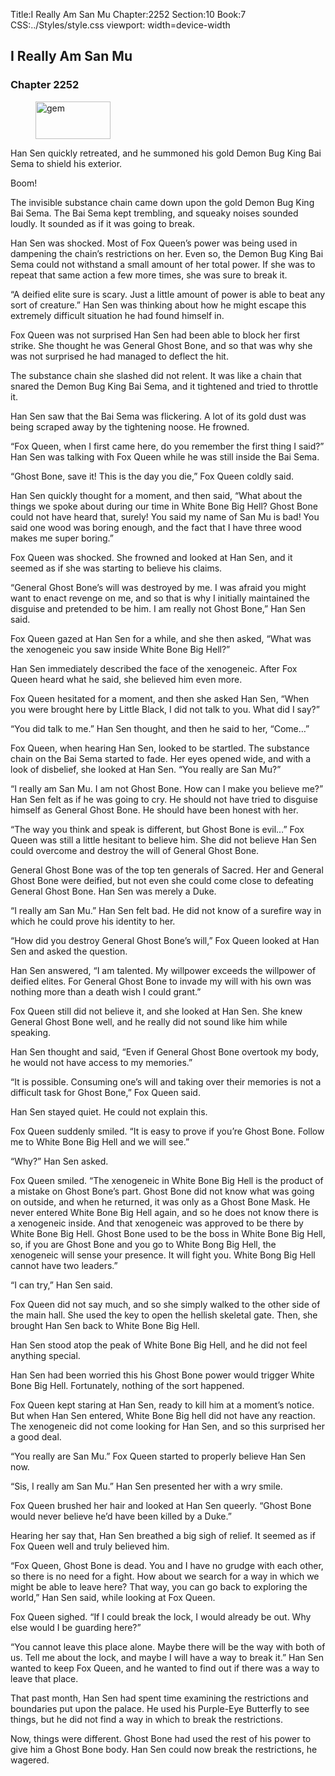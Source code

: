 Title:I Really Am San Mu 
Chapter:2252 
Section:10 
Book:7 
CSS:../Styles/style.css 
viewport: width=device-width
  
## I Really Am San Mu
### Chapter 2252 
<figure>
	<img src="../Images/gem.gif" alt="gem" id="gem" width="120" height="60" />
</figure>
  

  
  Han Sen quickly retreated, and he summoned his gold Demon Bug King Bai Sema to shield his exterior.

Boom!

The invisible substance chain came down upon the gold Demon Bug King Bai Sema. The Bai Sema kept trembling, and squeaky noises sounded loudly. It sounded as if it was going to break.

Han Sen was shocked. Most of Fox Queen’s power was being used in dampening the chain’s restrictions on her. Even so, the Demon Bug King Bai Sema could not withstand a small amount of her total power. If she was to repeat that same action a few more times, she was sure to break it.

“A deified elite sure is scary. Just a little amount of power is able to beat any sort of creature.” Han Sen was thinking about how he might escape this extremely difficult situation he had found himself in.

Fox Queen was not surprised Han Sen had been able to block her first strike. She thought he was General Ghost Bone, and so that was why she was not surprised he had managed to deflect the hit.

The substance chain she slashed did not relent. It was like a chain that snared the Demon Bug King Bai Sema, and it tightened and tried to throttle it.

Han Sen saw that the Bai Sema was flickering. A lot of its gold dust was being scraped away by the tightening noose. He frowned.

“Fox Queen, when I first came here, do you remember the first thing I said?” Han Sen was talking with Fox Queen while he was still inside the Bai Sema.

“Ghost Bone, save it! This is the day you die,” Fox Queen coldly said.

Han Sen quickly thought for a moment, and then said, “What about the things we spoke about during our time in White Bone Big Hell? Ghost Bone could not have heard that, surely! You said my name of San Mu is bad! You said one wood was boring enough, and the fact that I have three wood makes me super boring.”

Fox Queen was shocked. She frowned and looked at Han Sen, and it seemed as if she was starting to believe his claims.

“General Ghost Bone’s will was destroyed by me. I was afraid you might want to enact revenge on me, and so that is why I initially maintained the disguise and pretended to be him. I am really not Ghost Bone,” Han Sen said.

Fox Queen gazed at Han Sen for a while, and she then asked, “What was the xenogeneic you saw inside White Bone Big Hell?”

Han Sen immediately described the face of the xenogeneic. After Fox Queen heard what he said, she believed him even more.

Fox Queen hesitated for a moment, and then she asked Han Sen, “When you were brought here by Little Black, I did not talk to you. What did I say?”

“You did talk to me.” Han Sen thought, and then he said to her, “Come…”

Fox Queen, when hearing Han Sen, looked to be startled. The substance chain on the Bai Sema started to fade. Her eyes opened wide, and with a look of disbelief, she looked at Han Sen. “You really are San Mu?”

“I really am San Mu. I am not Ghost Bone. How can I make you believe me?” Han Sen felt as if he was going to cry. He should not have tried to disguise himself as General Ghost Bone. He should have been honest with her.

“The way you think and speak is different, but Ghost Bone is evil…” Fox Queen was still a little hesitant to believe him. She did not believe Han Sen could overcome and destroy the will of General Ghost Bone.

General Ghost Bone was of the top ten generals of Sacred. Her and General Ghost Bone were deified, but not even she could come close to defeating General Ghost Bone. Han Sen was merely a Duke.

“I really am San Mu.” Han Sen felt bad. He did not know of a surefire way in which he could prove his identity to her.

“How did you destroy General Ghost Bone’s will,” Fox Queen looked at Han Sen and asked the question.

Han Sen answered, “I am talented. My willpower exceeds the willpower of deified elites. For General Ghost Bone to invade my will with his own was nothing more than a death wish I could grant.”

Fox Queen still did not believe it, and she looked at Han Sen. She knew General Ghost Bone well, and he really did not sound like him while speaking.

Han Sen thought and said, “Even if General Ghost Bone overtook my body, he would not have access to my memories.”

“It is possible. Consuming one’s will and taking over their memories is not a difficult task for Ghost Bone,” Fox Queen said.

Han Sen stayed quiet. He could not explain this.

Fox Queen suddenly smiled. “It is easy to prove if you’re Ghost Bone. Follow me to White Bone Big Hell and we will see.”

“Why?” Han Sen asked.

Fox Queen smiled. “The xenogeneic in White Bone Big Hell is the product of a mistake on Ghost Bone’s part. Ghost Bone did not know what was going on outside, and when he returned, it was only as a Ghost Bone Mask. He never entered White Bone Big Hell again, and so he does not know there is a xenogeneic inside. And that xenogeneic was approved to be there by White Bone Big Hell. Ghost Bone used to be the boss in White Bone Big Hell, so, if you are Ghost Bone and you go to White Bong Big Hell, the xenogeneic will sense your presence. It will fight you. White Bong Big Hell cannot have two leaders.”

“I can try,” Han Sen said.

Fox Queen did not say much, and so she simply walked to the other side of the main hall. She used the key to open the hellish skeletal gate. Then, she brought Han Sen back to White Bone Big Hell.

Han Sen stood atop the peak of White Bone Big Hell, and he did not feel anything special.

Han Sen had been worried this his Ghost Bone power would trigger White Bone Big Hell. Fortunately, nothing of the sort happened.

Fox Queen kept staring at Han Sen, ready to kill him at a moment’s notice. But when Han Sen entered, White Bone Big hell did not have any reaction. The xenogeneic did not come looking for Han Sen, and so this surprised her a good deal.

“You really are San Mu.” Fox Queen started to properly believe Han Sen now.

“Sis, I really am San Mu.” Han Sen presented her with a wry smile.

Fox Queen brushed her hair and looked at Han Sen queerly. “Ghost Bone would never believe he’d have been killed by a Duke.”

Hearing her say that, Han Sen breathed a big sigh of relief. It seemed as if Fox Queen well and truly believed him.

“Fox Queen, Ghost Bone is dead. You and I have no grudge with each other, so there is no need for a fight. How about we search for a way in which we might be able to leave here? That way, you can go back to exploring the world,” Han Sen said, while looking at Fox Queen.

Fox Queen sighed. “If I could break the lock, I would already be out. Why else would I be guarding here?”

“You cannot leave this place alone. Maybe there will be the way with both of us. Tell me about the lock, and maybe I will have a way to break it.” Han Sen wanted to keep Fox Queen, and he wanted to find out if there was a way to leave that place.

That past month, Han Sen had spent time examining the restrictions and boundaries put upon the palace. He used his Purple-Eye Butterfly to see things, but he did not find a way in which to break the restrictions.

Now, things were different. Ghost Bone had used the rest of his power to give him a Ghost Bone body. Han Sen could now break the restrictions, he wagered.
